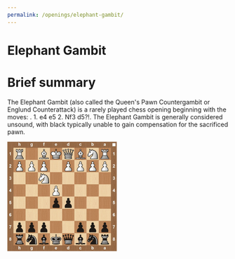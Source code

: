 ```yaml
---
permalink: /openings/elephant-gambit/
---
```

Elephant Gambit
===============

# Brief summary


The Elephant Gambit (also called the Queen's Pawn Countergambit or Englund Counterattack) is a rarely played chess opening beginning with the moves: . 1. e4 e5 2. Nf3 d5?!. The Elephant Gambit is generally considered unsound, with black typically unable to gain compensation for the sacrificed pawn.

<img src="/img/Elephant Gambit.png"/>
